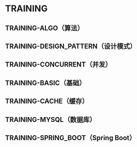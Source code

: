 
# TRAINING

## TRAINING-ALGO（算法）
## TRAINING-DESIGN_PATTERN（设计模式）
## TRAINING-CONCURRENT（并发）
## TRAINING-BASIC（基础）
## TRAINING-CACHE（缓存）
## TRAINING-MYSQL（数据库）
## TRAINING-SPRING_BOOT（Spring Boot）


